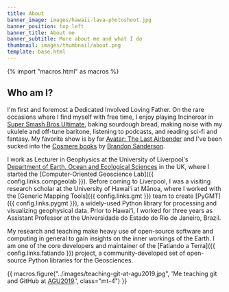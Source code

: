 ```yaml
---
title: About
banner_image: images/hawaii-lava-photoshoot.jpg
banner_position: top left
banner_title: About me
banner_subtitle: More about me and what I do
thumbnail: images/thumbnail/about.png
template: base.html
---
```


{% import "macros.html" as macros %}

## Who am I?

I'm first and foremost a Dedicated Involved Loving Father.
On the rare occasions where I find myself with free time, I enjoy
playing Incineroar in [Super Smash Bros Ultimate][smash],
baking sourdough bread,
making noise with my ukulele and off-tune baritone,
listening to podcasts,
and reading sci-fi and fantasy.
My favorite show is by far [Avatar: The Last Airbender][avatar]
and I've been sucked into the [Cosmere books][cosmere] by
[Brandon Sanderson][sanderson].

I work as Lecturer in Geophysics at the University of Liverpool's
[Department of Earth, Ocean and Ecological Sciences][deoes] in the UK,
where I started the [Computer-Oriented Geoscience Lab]({{ config.links.compgeolab }}).
Before coming to Liverpool, I was a visiting research scholar at the
University of Hawaiʻi at Mānoa, where I worked with the
[Generic Mapping Tools]({{ config.links.gmt }}) team to create
[PyGMT]({{ config.links.pygmt }}), a widely-used Python library for processing
and visualizing geophysical data.
Prior to Hawaiʻi, I worked for three years as Assistant Professor at the
Universidade do Estado do Rio de Janeiro, Brazil.

My research and teaching make heavy use of open-source software and computing
in general to gain insights on the inner workings of the Earth.
I am one of the core developers and maintainer of the
[Fatiando a Terra]({{ config.links.fatiando }}) project, a community-developed set of open-source
Python libraries for the Geosciences.

{{ macros.figure("../images/teaching-git-at-agu2019.jpg", 'Me teaching git and GitHub at <a href="https://github.com/agu-ossi/2019-agu-oss">AGU2019</a>.', class="mt-4") }}

[deoes]: https://www.liverpool.ac.uk/earth-ocean-and-ecological-sciences/
[ssi-fellowship]: https://software.ac.uk/about/fellows/leonardo-uieda
[smash]: https://en.wikipedia.org/wiki/Super_Smash_Bros._Ultimate
[sanderson]: https://en.wikipedia.org/wiki/Brandon_Sanderson
[cosmere]: https://coppermind.net/
[avatar]: https://en.wikipedia.org/wiki/Avatar%3A_The_Last_Airbender
